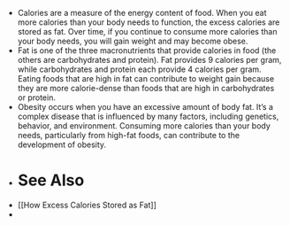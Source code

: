 - Calories are a measure of the energy content of food. When you eat more calories than your body needs to function, the excess calories are stored as fat. Over time, if you continue to consume more calories than your body needs, you will gain weight and may become obese.
- Fat is one of the three macronutrients that provide calories in food (the others are carbohydrates and protein). Fat provides 9 calories per gram, while carbohydrates and protein each provide 4 calories per gram. Eating foods that are high in fat can contribute to weight gain because they are more calorie-dense than foods that are high in carbohydrates or protein.
- Obesity occurs when you have an excessive amount of body fat. It’s a complex disease that is influenced by many factors, including genetics, behavior, and environment. Consuming more calories than your body needs, particularly from high-fat foods, can contribute to the development of obesity.
- # See Also
- [[How Excess Calories Stored as Fat]]
-